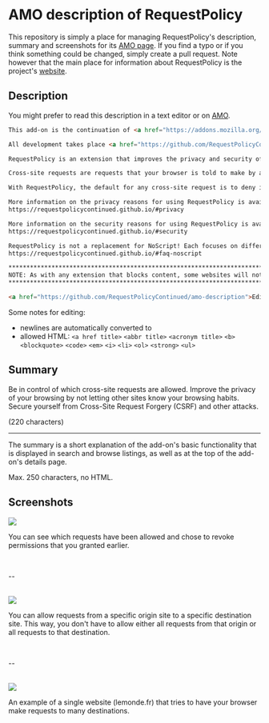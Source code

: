 # AMO description of RequestPolicy

This repository is simply a place for managing RequestPolicy's description,
summary and screenshots for its [AMO page](https://addons.mozilla.org/en-US/firefox/addon/requestpolicy-continued/).
If you find a typo or if you think something could be changed, simply create
a pull request. Note however that the main place for information about
RequestPolicy is the project's [website](https://requestpolicycontinued.github.io/).

## Description

You might prefer to read this description in a text editor or on [AMO](https://addons.mozilla.org/en-US/firefox/addon/requestpolicy-continued/).

```html
This add-on is the continuation of <a href="https://addons.mozilla.org/en-US/firefox/addon/requestpolicy/">RequestPolicy</a>, which has been created by Justin Samuel until 2012. The current development focuses on <i>version 1.0</i>, but as v1.0 is still beta, there is still the old <i>0.5</i> release. Be careful, and don't install both this addon and the legacy addon.

All development takes place <a href="https://github.com/RequestPolicyContinued/requestpolicy">at github</a>, so please go there first if you have any problems. Please also take a look at the <a href="https://requestpolicycontinued.github.io/Contributing">contributing information</a>

RequestPolicy is an extension that improves the privacy and security of your browsing by giving you control over when cross-site requests are allowed by webpages you visit.

Cross-site requests are requests that your browser is told to make by a website you are visiting to a completely different website. Though usually legitimate requests, they often result in advertising companies and other websites knowing your browsing habits, including specific pages you view throughout the day. Among the attacks that cross-site requests are used in, they are particularly dangerous with Cross-Site Request Forgery (CSRF) attacks where your browser is told to make a request to another website and that other website thinks you (the person) meant to make the request.

With RequestPolicy, the default for any cross-site request is to deny it. Users are notified when requests on the current page have been blocked (the status bar flag icon at the bottom right of your browser turns red). Clicking on this status bar flag icon gives you a menu where you can view and modify which requests are blocked and allowed. You can whitelist requests you approve of by origin site, destination site, or specific origin-to-destination.

More information on the privacy reasons for using RequestPolicy is available at:
https://requestpolicycontinued.github.io/#privacy

More information on the security reasons for using RequestPolicy is available at:
https://requestpolicycontinued.github.io/#security

RequestPolicy is not a replacement for NoScript! Each focuses on different, important issues. For the best security, we recommend using both RequestPolicy and NoScript. More information on the difference between the two is available here:
https://requestpolicycontinued.github.io/#faq-noscript

*********************************************************************************
NOTE: As with any extension that blocks content, some websites will not work properly until you have allowed the required content. If a website you visit isn't working, you can use the RequestPolicy menu to allow the cross-site requests the website needs. After a short while of using RequestPolicy, you will have whitelisted all of the required cross-site requests for sites you frequently visit and you will use the RequestPolicy menu much less.
*********************************************************************************

<a href="https://github.com/RequestPolicyContinued/amo-description">Edit this description on github.</a>
```

Some notes for editing:

  * newlines are automatically converted to <br>
  * allowed HTML: `<a href title>` `<abbr title>` `<acronym title>` `<b>` `<blockquote>` `<code>` `<em>` `<i>` `<li>` `<ol>` `<strong>` `<ul>`


## Summary

Be in control of which cross-site requests are allowed. Improve the privacy of your browsing by not letting other sites know your browsing habits. Secure yourself from Cross-Site Request Forgery (CSRF) and other attacks.

(220 characters)

---

The summary is a short explanation of the add-on's basic functionality
that is displayed in search and browse listings, as well as at the top of the
add-on's details page.

Max. 250 characters, no HTML.

## Screenshots

<img src="https://raw.githubusercontent.com/RequestPolicyContinued/amo-description/master/images/001.png" />

You can see which requests have been allowed and chose to revoke permissions that you granted earlier.

<br />

--

<br />

<img src="https://raw.githubusercontent.com/RequestPolicyContinued/amo-description/master/images/002.png" />

You can allow requests from a specific origin site to a specific destination site. This way, you don't have to allow either all requests from that origin or all requests to that destination.

<br />

--

<br />

<img src="https://raw.githubusercontent.com/RequestPolicyContinued/amo-description/master/images/003.png" />

An example of a single website (lemonde.fr) that tries to have your browser make requests to many destinations.
